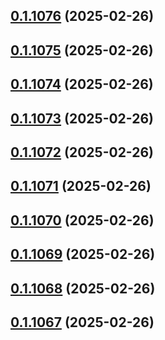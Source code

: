 ## [0.1.1076](https://github.com/binary-braids/terraform-oracle/compare/v0.1.1075...v0.1.1076) (2025-02-26)



## [0.1.1075](https://github.com/binary-braids/terraform-oracle/compare/v0.1.1074...v0.1.1075) (2025-02-26)



## [0.1.1074](https://github.com/binary-braids/terraform-oracle/compare/v0.1.1073...v0.1.1074) (2025-02-26)



## [0.1.1073](https://github.com/binary-braids/terraform-oracle/compare/v0.1.1072...v0.1.1073) (2025-02-26)



## [0.1.1072](https://github.com/binary-braids/terraform-oracle/compare/v0.1.1071...v0.1.1072) (2025-02-26)



## [0.1.1071](https://github.com/binary-braids/terraform-oracle/compare/v0.1.1070...v0.1.1071) (2025-02-26)



## [0.1.1070](https://github.com/binary-braids/terraform-oracle/compare/v0.1.1069...v0.1.1070) (2025-02-26)



## [0.1.1069](https://github.com/binary-braids/terraform-oracle/compare/v0.1.1068...v0.1.1069) (2025-02-26)



## [0.1.1068](https://github.com/binary-braids/terraform-oracle/compare/v0.1.1067...v0.1.1068) (2025-02-26)



## [0.1.1067](https://github.com/binary-braids/terraform-oracle/compare/v0.1.1066...v0.1.1067) (2025-02-26)



